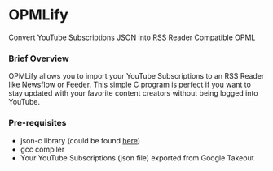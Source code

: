 # OPMLify
 Convert YouTube Subscriptions JSON into RSS Reader Compatible OPML

### Brief Overview ###
OPMLify allows you to import your YouTube Subscriptions to an RSS Reader like Newsflow or Feeder. This simple C program is perfect if you want to stay updated with your favorite content creators without being logged into YouTube.

### Pre-requisites ###
* json-c library (could be found [here](https://github.com/json-c/json-c "json-c"))
* gcc compiler
* Your YouTube Subscriptions (json file) exported from Google Takeout
